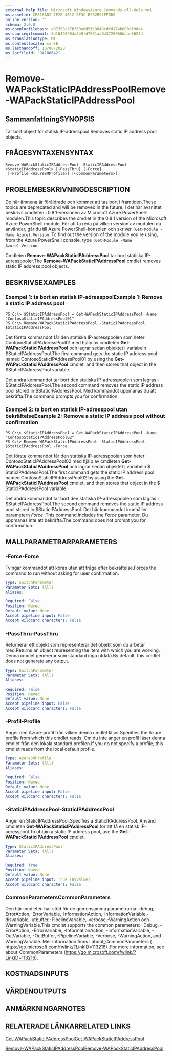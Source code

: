 ```yaml
---
external help file: Microsoft.WindowsAzure.Commands.dll-Help.xml
ms.assetid: CE618AD2-7E28-4012-BF3C-B932B95FFDD5
online version: ''
schema: 2.0.0
ms.openlocfilehash: a07358c37bf30e8d5fc3040cdfd174b800df96e4
ms.sourcegitcommit: 3d16496984a0b9fd7631aa043726060ddae3624d
ms.translationtype: MT
ms.contentlocale: sv-SE
ms.lasthandoff: 10/08/2020
ms.locfileid: "94100642"
---
```

# <span data-ttu-id="f0ffd-101">Remove-WAPackStaticIPAddressPool</span><span class="sxs-lookup"><span data-stu-id="f0ffd-101">Remove-WAPackStaticIPAddressPool</span></span>

## <span data-ttu-id="f0ffd-102">Sammanfattning</span><span class="sxs-lookup"><span data-stu-id="f0ffd-102">SYNOPSIS</span></span>
<span data-ttu-id="f0ffd-103">Tar bort objekt för statisk IP-adresspool.</span><span class="sxs-lookup"><span data-stu-id="f0ffd-103">Removes static IP address pool objects.</span></span>

## <span data-ttu-id="f0ffd-104">FRÅGESYNTAXEN</span><span class="sxs-lookup"><span data-stu-id="f0ffd-104">SYNTAX</span></span>

```
Remove-WAPackStaticIPAddressPool -StaticIPAddressPool <StaticIPAddressPool> [-PassThru] [-Force]
 [-Profile <AzureSMProfile>] [<CommonParameters>]
```

## <span data-ttu-id="f0ffd-105">PROBLEMBESKRIVNING</span><span class="sxs-lookup"><span data-stu-id="f0ffd-105">DESCRIPTION</span></span>
<span data-ttu-id="f0ffd-106">De här ämnena är föråldrade och kommer att tas bort i framtiden.</span><span class="sxs-lookup"><span data-stu-id="f0ffd-106">These topics are deprecated and will be removed in the future.</span></span>
<span data-ttu-id="f0ffd-107">I det här avsnittet beskrivs cmdleten i 0.8.1-versionen av Microsoft Azure PowerShell-modulen.</span><span class="sxs-lookup"><span data-stu-id="f0ffd-107">This topic describes the cmdlet in the 0.8.1 version of the Microsoft Azure PowerShell module.</span></span>
<span data-ttu-id="f0ffd-108">För att ta reda på vilken version av modulen du använder, går du till Azure PowerShell-konsolen och skriver `(Get-Module -Name Azure).Version` .</span><span class="sxs-lookup"><span data-stu-id="f0ffd-108">To find out the version of the module you're using, from the Azure PowerShell console, type `(Get-Module -Name Azure).Version`.</span></span>

<span data-ttu-id="f0ffd-109">Cmdleten **Remove-WAPackStaticIPAddressPool** tar bort statiska IP-adresspooler.</span><span class="sxs-lookup"><span data-stu-id="f0ffd-109">The **Remove-WAPackStaticIPAddressPool** cmdlet removes static IP address pool objects.</span></span>

## <span data-ttu-id="f0ffd-110">BESKRIVS</span><span class="sxs-lookup"><span data-stu-id="f0ffd-110">EXAMPLES</span></span>

### <span data-ttu-id="f0ffd-111">Exempel 1: ta bort en statisk IP-adresspool</span><span class="sxs-lookup"><span data-stu-id="f0ffd-111">Example 1: Remove a static IP address pool</span></span>
```
PS C:\> $StaticIPAddressPool = Get-WAPackStaticIPAddressPool -Name "ContosoStaticIPAddressPool01"
PS C:\> Remove-WAPackStaticIPAddressPool -StaticIPAddressPool $StaticIPAddressPool
```

<span data-ttu-id="f0ffd-112">Det första kommandot får den statiska IP-adresspoolen som heter ContosoStaticIPAddressPool01 med hjälp av cmdleten **Get-WAPackStaticIPAddressPool** och lagrar sedan objektet i variabeln $StaticIPAddressPool.</span><span class="sxs-lookup"><span data-stu-id="f0ffd-112">The first command gets the static IP address pool named ContosoStaticIPAddressPool01 by using the **Get-WAPackStaticIPAddressPool** cmdlet, and then stores that object in the $StaticIPAddressPool variable.</span></span>

<span data-ttu-id="f0ffd-113">Det andra kommandot tar bort den statiska IP-adresspoolen som lagras i $StaticIPAddressPool.</span><span class="sxs-lookup"><span data-stu-id="f0ffd-113">The second command removes the static IP address pool stored in $StaticIPAddressPool.</span></span>
<span data-ttu-id="f0ffd-114">Med kommandot uppmanas du att bekräfta.</span><span class="sxs-lookup"><span data-stu-id="f0ffd-114">The command prompts you for confirmation.</span></span>

### <span data-ttu-id="f0ffd-115">Exempel 2: ta bort en statisk IP-adresspool utan bekräftelse</span><span class="sxs-lookup"><span data-stu-id="f0ffd-115">Example 2: Remove a static IP address pool without confirmation</span></span>
```
PS C:\> $StaticIPAddressPool = Get-WAPackStaticIPAddressPool -Name "ContosoStaticIPAddressPool02"
PS C:\> Remove-WAPackStaticIPAddressPool -StaticIPAddressPool $StaticIPAddressPool -Force
```

<span data-ttu-id="f0ffd-116">Det första kommandot får den statiska IP-adresspoolen som heter ContosoStaticIPAddressPool02 med hjälp av cmdleten **Get-WAPackStaticIPAddressPool** och lagrar sedan objektet i variabeln $ StaticIPAddressPool.</span><span class="sxs-lookup"><span data-stu-id="f0ffd-116">The first command gets the static IP address pool named ContosoStaticIPAddressPool02 by using the **Get-WAPackStaticIPAddressPool** cmdlet, and then stores that object in the $ StaticIPAddressPool variable.</span></span>

<span data-ttu-id="f0ffd-117">Det andra kommandot tar bort den statiska IP-adresspoolen som lagras i $StaticIPAddressPool.</span><span class="sxs-lookup"><span data-stu-id="f0ffd-117">The second command removes the static IP address pool stored in $StaticIPAddressPool.</span></span>
<span data-ttu-id="f0ffd-118">Det här kommandot innehåller parametern *Force* .</span><span class="sxs-lookup"><span data-stu-id="f0ffd-118">This command includes the *Force* parameter.</span></span>
<span data-ttu-id="f0ffd-119">Du uppmanas inte att bekräfta.</span><span class="sxs-lookup"><span data-stu-id="f0ffd-119">The command does not prompt you for confirmation.</span></span>

## <span data-ttu-id="f0ffd-120">MALLPARAMETRAR</span><span class="sxs-lookup"><span data-stu-id="f0ffd-120">PARAMETERS</span></span>

### <span data-ttu-id="f0ffd-121">-Force</span><span class="sxs-lookup"><span data-stu-id="f0ffd-121">-Force</span></span>
<span data-ttu-id="f0ffd-122">Tvingar kommandot att köras utan att fråga efter bekräftelse.</span><span class="sxs-lookup"><span data-stu-id="f0ffd-122">Forces the command to run without asking for user confirmation.</span></span>

```yaml
Type: SwitchParameter
Parameter Sets: (All)
Aliases:

Required: False
Position: Named
Default value: None
Accept pipeline input: False
Accept wildcard characters: False
```

### <span data-ttu-id="f0ffd-123">-PassThru</span><span class="sxs-lookup"><span data-stu-id="f0ffd-123">-PassThru</span></span>
<span data-ttu-id="f0ffd-124">Returnerar ett objekt som representerar det objekt som du arbetar med.</span><span class="sxs-lookup"><span data-stu-id="f0ffd-124">Returns an object representing the item with which you are working.</span></span>
<span data-ttu-id="f0ffd-125">Denna cmdlet genererar som standard inga utdata.</span><span class="sxs-lookup"><span data-stu-id="f0ffd-125">By default, this cmdlet does not generate any output.</span></span>

```yaml
Type: SwitchParameter
Parameter Sets: (All)
Aliases:

Required: False
Position: Named
Default value: None
Accept pipeline input: False
Accept wildcard characters: False
```

### <span data-ttu-id="f0ffd-126">-Profil</span><span class="sxs-lookup"><span data-stu-id="f0ffd-126">-Profile</span></span>
<span data-ttu-id="f0ffd-127">Anger den Azure-profil från vilken denna cmdlet läser.</span><span class="sxs-lookup"><span data-stu-id="f0ffd-127">Specifies the Azure profile from which this cmdlet reads.</span></span>
<span data-ttu-id="f0ffd-128">Om du inte anger en profil läser denna cmdlet från den lokala standard profilen.</span><span class="sxs-lookup"><span data-stu-id="f0ffd-128">If you do not specify a profile, this cmdlet reads from the local default profile.</span></span>

```yaml
Type: AzureSMProfile
Parameter Sets: (All)
Aliases:

Required: False
Position: Named
Default value: None
Accept pipeline input: False
Accept wildcard characters: False
```

### <span data-ttu-id="f0ffd-129">-StaticIPAddressPool</span><span class="sxs-lookup"><span data-stu-id="f0ffd-129">-StaticIPAddressPool</span></span>
<span data-ttu-id="f0ffd-130">Anger en StaticIPAddressPool.</span><span class="sxs-lookup"><span data-stu-id="f0ffd-130">Specifies a StaticIPAddressPool.</span></span>
<span data-ttu-id="f0ffd-131">Använd cmdleten **Get-WAPackStaticIPAddressPool** för att få en statisk IP-adresspool.</span><span class="sxs-lookup"><span data-stu-id="f0ffd-131">To obtain a static IP address pool, use the **Get-WAPackStaticIPAddressPool** cmdlet.</span></span>

```yaml
Type: StaticIPAddressPool
Parameter Sets: (All)
Aliases:

Required: True
Position: Named
Default value: None
Accept pipeline input: True (ByValue)
Accept wildcard characters: False
```

### <span data-ttu-id="f0ffd-132">CommonParameters</span><span class="sxs-lookup"><span data-stu-id="f0ffd-132">CommonParameters</span></span>
<span data-ttu-id="f0ffd-133">Den här cmdleten har stöd för de gemensamma parametrarna:-debug,-ErrorAction,-ErrorVariable,-InformationAction,-InformationVariable,-disvariable,-utbuffer,-PipelineVariable,-verbose,-WarningAction och-WarningVariable.</span><span class="sxs-lookup"><span data-stu-id="f0ffd-133">This cmdlet supports the common parameters: -Debug, -ErrorAction, -ErrorVariable, -InformationAction, -InformationVariable, -OutVariable, -OutBuffer, -PipelineVariable, -Verbose, -WarningAction, and -WarningVariable.</span></span> <span data-ttu-id="f0ffd-134">Mer information finns i about_CommonParameters ( https://go.microsoft.com/fwlink/?LinkID=113216) .</span><span class="sxs-lookup"><span data-stu-id="f0ffd-134">For more information, see about_CommonParameters (https://go.microsoft.com/fwlink/?LinkID=113216).</span></span>

## <span data-ttu-id="f0ffd-135">KOSTNADS</span><span class="sxs-lookup"><span data-stu-id="f0ffd-135">INPUTS</span></span>

## <span data-ttu-id="f0ffd-136">VÄRDEN</span><span class="sxs-lookup"><span data-stu-id="f0ffd-136">OUTPUTS</span></span>

## <span data-ttu-id="f0ffd-137">ANMÄRKNINGAR</span><span class="sxs-lookup"><span data-stu-id="f0ffd-137">NOTES</span></span>

## <span data-ttu-id="f0ffd-138">RELATERADE LÄNKAR</span><span class="sxs-lookup"><span data-stu-id="f0ffd-138">RELATED LINKS</span></span>

[<span data-ttu-id="f0ffd-139">Get-WAPackStaticIPAddressPool</span><span class="sxs-lookup"><span data-stu-id="f0ffd-139">Get-WAPackStaticIPAddressPool</span></span>](./Get-WAPackStaticIPAddressPool.md)

[<span data-ttu-id="f0ffd-140">Remove-WAPackStaticIPAddressPool</span><span class="sxs-lookup"><span data-stu-id="f0ffd-140">Remove-WAPackStaticIPAddressPool</span></span>](./Remove-WAPackStaticIPAddressPool.md)


